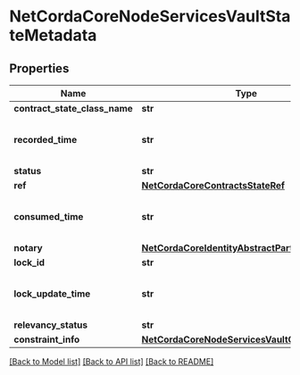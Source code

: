 # NetCordaCoreNodeServicesVaultStateMetadata

## Properties
Name | Type | Description | Notes
------------ | ------------- | ------------- | -------------
**contract_state_class_name** | **str** |  | 
**recorded_time** | **str** | JSR310 encoded time representation of Instant | 
**status** | **str** |  | 
**ref** | [**NetCordaCoreContractsStateRef**](NetCordaCoreContractsStateRef.md) |  | [optional] 
**consumed_time** | **str** | JSR310 encoded time representation of Instant | [optional] 
**notary** | [**NetCordaCoreIdentityAbstractParty**](NetCordaCoreIdentityAbstractParty.md) |  | [optional] 
**lock_id** | **str** |  | [optional] 
**lock_update_time** | **str** | JSR310 encoded time representation of Instant | [optional] 
**relevancy_status** | **str** |  | [optional] 
**constraint_info** | [**NetCordaCoreNodeServicesVaultConstraintInfo**](NetCordaCoreNodeServicesVaultConstraintInfo.md) |  | [optional] 

[[Back to Model list]](../README.md#documentation-for-models) [[Back to API list]](../README.md#documentation-for-api-endpoints) [[Back to README]](../README.md)


